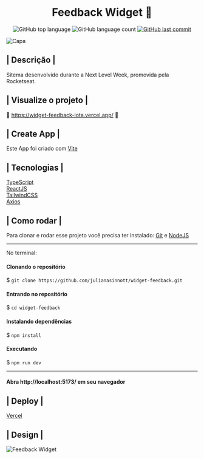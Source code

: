 <h1 align='center'> Feedback Widget 💬 </h1>

<p align="center">
  <img alt="GitHub top language" src="https://img.shields.io/github/languages/top/julianasinnott/widget-feedback.svg?color=633BBC">

  <img alt="GitHub language count" src="https://img.shields.io/github/languages/count/julianasinnott/widget-feedback.svg?color=633BBC">
  
  <a href="https://github.com/julianasinnott/widget-feedback/commits/main">
    <img alt="GitHub last commit" src="https://img.shields.io/github/last-commit/julianasinnott/widget-feedback.svg?color=633BBC">
  </a>
</p>

![Capa](https://user-images.githubusercontent.com/100887684/173418358-f59f0c68-593a-4acc-93cc-b7933496d4d7.png)

## | Descrição |

Sitema desenvolvido durante a Next Level Week, promovida pela Rocketseat.

## | Visualize o projeto |

🔗 https://widget-feedback-iota.vercel.app/ 🔗

## | Create App |

Este App foi criado com [Vite](https://vitejs.dev/) <br>

## | Tecnologias |

[TypeScript](https://www.typescriptlang.org/) <br>
[ReactJS](https://reactjs.org/) <br>
[TailwindCSS](https://tailwindcss.com/) <br>
[Axios](https://axios-http.com/) <br>

## | Como rodar |

Para clonar e rodar esse projeto você precisa ter instalado: [Git](https://git-scm.com/) e [NodeJS](https://nodejs.org/en/) 

<hr>
No terminal:

#### Clonando o repositório
$ `git clone https://github.com/julianasinnott/widget-feedback.git`

#### Entrando no repositório
$ `cd widget-feedback`

#### Instalando dependências
$ `npm install`

#### Executando
$ `npm run dev`
<hr>

#### Abra http://localhost:5173/ em seu navegador 

## | Deploy |

[Vercel](https://vercel.com/)

## | Design |

![Feedback Widget](https://user-images.githubusercontent.com/100887684/173417814-9ef88437-7008-433b-b3f3-02749699a1da.png)


